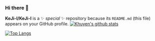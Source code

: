 ### Hi there 👋


**KeJi-I/KeJi-I** is a ✨ _special_ ✨ repository because its `README.md` (this file) appears on your GitHub profile.
[![Khuyen's github stats](https://github-readme-stats.vercel.app/api?username=khuyentran1401&count_private=true&show_icons=true&theme=radical&hide_rank=false)](https://github.com/anuraghazra/github-readme-stats)  



[![Top Langs](https://github-readme-stats.vercel.app/api/top-langs/?username=anuraghazra)](https://github.com/anuraghazra/github-readme-stats)
